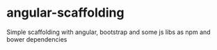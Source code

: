 # angular-scaffolding
Simple scaffolding with angular, bootstrap and some js libs as npm and bower dependencies
